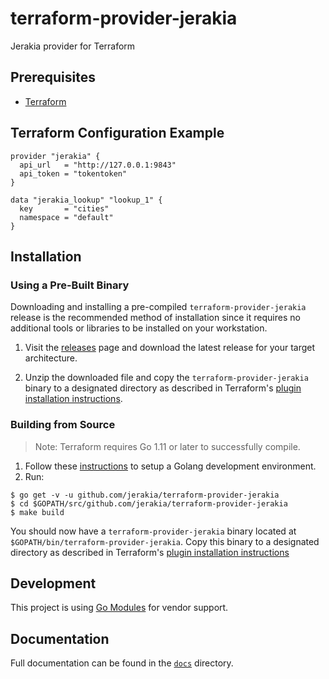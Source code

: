 # terraform-provider-jerakia

Jerakia provider for Terraform

## Prerequisites

* [Terraform][1]

## Terraform Configuration Example

```hcl
provider "jerakia" {
  api_url   = "http://127.0.0.1:9843"
  api_token = "tokentoken"
}

data "jerakia_lookup" "lookup_1" {
  key       = "cities"
  namespace = "default"
}
```

## Installation

### Using a Pre-Built Binary

Downloading and installing a pre-compiled `terraform-provider-jerakia` release
is the recommended method of installation since it requires no additional tools
or libraries to be installed on your workstation.

1. Visit the [releases][2] page and download the latest release for your target
   architecture.

2. Unzip the downloaded file and copy the `terraform-provider-jerakia` binary
   to a designated directory as described in Terraform's [plugin installation
   instructions][3].

### Building from Source

> Note: Terraform requires Go 1.11 or later to successfully compile.

1. Follow these [instructions][4] to setup a Golang development environment.
2. Run:

```shell
$ go get -v -u github.com/jerakia/terraform-provider-jerakia
$ cd $GOPATH/src/github.com/jerakia/terraform-provider-jerakia
$ make build
```

You should now have a `terraform-provider-jerakia` binary located at
`$GOPATH/bin/terraform-provider-jerakia`. Copy this binary to a designated
directory as described in Terraform's [plugin installation instructions][3]

## Development

This project is using [Go Modules][5] for vendor support.

## Documentation

Full documentation can be found in the [`docs`][6] directory.

[1]: http://terraform.io
[2]: https://github.com/jerakia/terraform-provider-jerakia/releases
[3]: https://www.terraform.io/docs/plugins/basics.html#installing-a-plugin
[4]: https://golang.org/doc/install
[5]: https://github.com/golang/go/wiki/Modules
[6]: /docs
